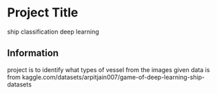 # Project Title
ship classification deep learning 

## Information
project is to identify what types of vessel from the images given
data is from kaggle.com/datasets/arpitjain007/game-of-deep-learning-ship-datasets
